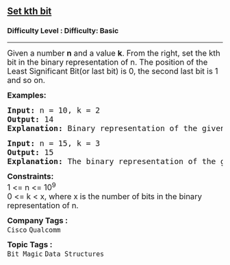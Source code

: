 <h2><a href="https://www.geeksforgeeks.org/problems/set-kth-bit3724/1?page=1&difficulty=Basic&status=unsolved&sprint=a663236c31453b969852f9ea22507634&sortBy=submissions">Set kth bit</a></h2><h3>Difficulty Level : Difficulty: Basic</h3><hr><div class="problems_problem_content__Xm_eO"><p><span style="font-size: 18px;">Given a number <strong>n</strong> and a value <strong>k</strong>. From the right, set the kth bit in the binary representation of n. The position of the Least Significant Bit(or last bit) is 0, the second last bit is 1 and so on.&nbsp;</span></p>
<p><strong><span style="font-size: 18px;">Examples:</span></strong></p>
<pre><span style="font-size: 18px;"><strong>Input: </strong>n = 10, k = 2</span>
<span style="font-size: 18px;"><strong>Output: </strong>14</span>
<span style="font-size: 18px;"><strong>Explanation: </strong>Binary representation of the given number 10 is: 1 0 1 0, number of bits in the binary reprsentation is 4. Thus 2nd bit from right is 0. The number after changing this bit to 1 is: 14(1 1 1 0).</span>
</pre>
<pre><span style="font-size: 18px;"><strong>Input: </strong>n = 15, k = 3</span>
<span style="font-size: 18px;"><strong>Output: </strong>15</span>
<span style="font-size: 18px;"><strong>Explanation: </strong>The binary representation of the given number 15 is: 1 1 1 1, number of bits in the binary representation is 4. Thus 3rd bit from the right is 1. The number after changing this bit to 1 is 15(1 1 1 1).</span>
</pre>
<p><span style="font-size: 18px;"><strong>Constraints:</strong><br>1 &lt;= n &lt;= 10<sup>9</sup></span><br><span style="font-size: 18px;">0 &lt;= k &lt; x, where x is the number of bits in the binary representation of n.</span></p></div><p><span style=font-size:18px><strong>Company Tags : </strong><br><code>Cisco</code>&nbsp;<code>Qualcomm</code>&nbsp;<br><p><span style=font-size:18px><strong>Topic Tags : </strong><br><code>Bit Magic</code>&nbsp;<code>Data Structures</code>&nbsp;